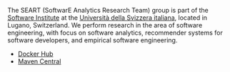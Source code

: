 The SEART (SoftwarE Analytics Research Team) group is part of the [Software Institute](https://si.usi.ch/) at the [Università della Svizzera italiana](https://www.usi.ch/en), located in Lugano, Switzerland.
We perform research in the area of software engineering, with focus on software analytics, recommender systems for software developers, and empirical software engineering.

- [Docker Hub](https://hub.docker.com/u/seart)
- [Maven Central](https://central.sonatype.com/namespace/ch.usi.si.seart)
